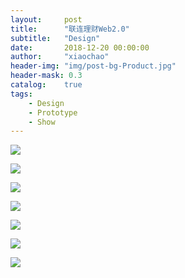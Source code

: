 ```yaml
---
layout:     post
title:      "联连理财Web2.0"
subtitle:   "Design"
date:       2018-12-20 00:00:00
author:     "xiaochao"
header-img: "img/post-bg-Product.jpg"
header-mask: 0.3
catalog:    true
tags:
    - Design
    - Prototype
    - Show
---
```


![](/img/Design/index1.png)

![](/img/Design/index2.png)

![](/img/Design/index3.png)

![](/img/Design/index4.png)

![](/img/Design/index5.png)

![](/img/Design/index6.png)

![](/img/Design/index7.png)








